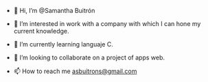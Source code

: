 - 👋 Hi, I’m @Samantha Buitrón 
- 👀 I’m interested in work with a company with which I can hone my current knowledge.
- 🌱 I’m currently learning languaje C.
- 💞️ I’m looking to collaborate on a project of apps web.

- 📫 How to reach me asbuitrons@gmail.com 

<!---
Seyllrinne/Seyllrinne is a ✨ special ✨ repository because its `README.md` (this file) appears on your GitHub profile.
You can click the Preview link to take a look at your changes.
--->

